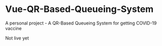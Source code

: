 # Vue-QR-Based-Queueing-System
A personal project - A QR-Based Queueing System for getting COVID-19 vaccine

Not live yet
